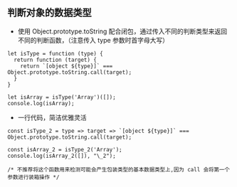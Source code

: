 ## 判断对象的数据类型

- 使用 Object.prototype.toString 配合闭包，通过传入不同的判断类型来返回不同的判断函数，（注意传入 type 参数时首字母大写）

```
let isType = function (type) {
  return function (target) {
    return `[object ${type}]` === Object.prototype.toString.call(target);
  }
}

let isArray = isType('Array')([]);
console.log(isArray);
```

- 一行代码，简洁优雅灵活

```
const isType_2 = type => target => `[object ${type}]` === Object.prototype.toString.call(target);

const isArray_2 = isType_2('Array');
console.log(isArray_2([]), "\_2");

/* 不推荐将这个函数用来检测可能会产生包装类型的基本数据类型上,因为 call 会将第一个参数进行装箱操作 */
```
